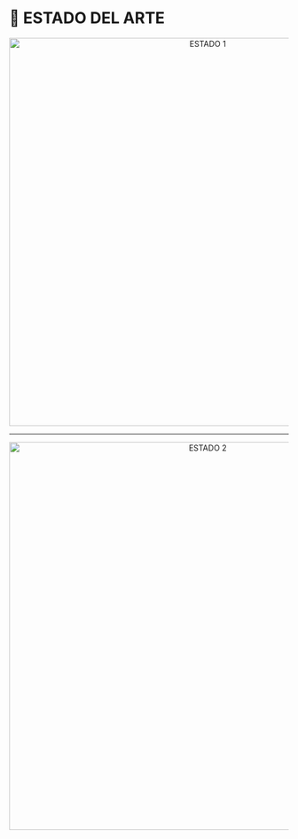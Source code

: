 # 🧠 ESTADO DEL ARTE

<p align="center">
  <img src="../imagenes/estado_arte_1.jpg" alt="ESTADO 1" width="700">
</p>

---

<p align="center">
  <img src="../imagenes/estado_arte_2.jpg" alt="ESTADO 2" width="700">
</p>



